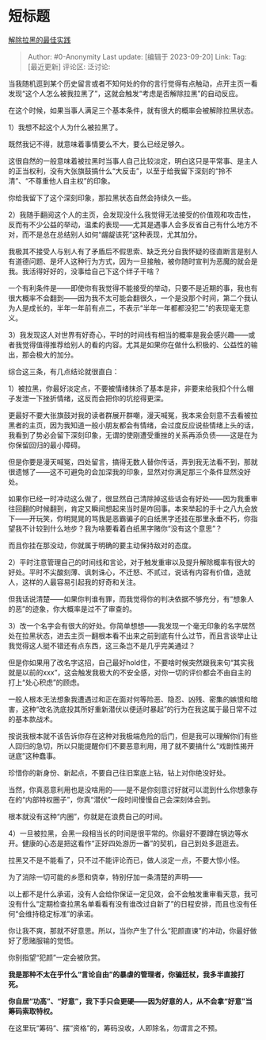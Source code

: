 # 短标题
[解除拉黑的最佳实践](https://zhuanlan.zhihu.com/p/657279300)

> Author: #0-Anonymity
> Last update: [编辑于 2023-09-20]
> Link:
> Tag: [最近更新]
> 评论区:
> 泛讨论:

当我随机逛到某个历史留言或者不知何处的你的言行觉得有点触动，点开主页一看发现“这个人怎么被我拉黑了”，这就会触发“考虑是否解除拉黑”的自动反应。

在这个时候，如果当事人满足三个基本条件，就有很大的概率会被解除拉黑状态。

1）我想不起这个人为什么被拉黑了。

既然我记不得，就意味着事情要么不大，要么已经足够久。

这很自然的一般意味着被拉黑时当事人自己比较淡定，明白这只是平常事、是主人的正当权利，没有大张旗鼓搞什么“大反击”，以至于给我留下深刻的“拎不清”、“不尊重他人自主权”的印象。

你给我留下了这个深刻印象，那拉黑状态自然会持续久一些。

2）我随手翻阅这个人的主页，会发现没什么我觉得无法接受的价值观和攻击性，反而有不少公益的举动，温柔的表现——尤其是遇事人会多反省自己有什么地方不对，而不是总在总结别人如何“龌龊该死”这种表现，尤其加分。

我极其不接受人与别人有了矛盾后不假思索、缺乏充分自我怀疑的径直断言是别人有道德问题、是坏人这种行为方式，因为一旦接触，被你随时宣判为恶魔的就会是我。我活得好好的，没事给自己下这个绊子干啥？

一个有利条件是——即使你有我觉得不能接受的举动，只要不是近期的事，我也有很大概率不会翻到——因为我不太可能会翻很久，一个是没那个时间，第二个我认为人是成长的，半年一年前有点二，不表示“半年一年都都没犯二”的表现毫无意义。

3）我发现这人对世界有好奇心，平时的时间线有相当的概率是我会感兴趣——或者我觉得值得推荐给别人的看的内容。尤其是如果你在做什么积极的、公益性的输出，那会极大的加分。

综合这三条，有几点结论就很直白：

1）被拉黑，你最好淡定点，不要被情绪抹杀了基本是非，非要来给我扣个什么帽子发泄一下挫折情绪，这反而会把你的坑挖得更深。

更最好不要大张旗鼓对我的读者群展开群嘲，漫天喊冤，我本来会刻意不去看被拉黑者的主页，因为我知道一般小朋友都会有情绪，会过度反应说些情绪上头的话，我看到了势必会留下深刻印象，无谓的使刚遭受重挫的关系再添负债——这是在为你保留回归的最小障碍。

但是你要是漫天喊冤，四处留言，搞得无数人替你传话，弄到我无法看不到，那就很遗憾了——这不可避免的会加深我的印象，显然对你满足那三个条件显然没好处。

如果你已经一时冲动这么做了，很显然自己清除掉这些话会有好处——因为我重审往回翻的时候翻到，肯定又瞬间想起来当时是咋回事。本来举起的手十之八九会放下——开玩笑，你明晃晃的骂我是恶霸骗子的白纸黑字还挂在那里永垂不朽，你指望我不计较到什么地步？我为啥要看着白纸黑字赌你“没有这个意思”？

而且你挂在那没动，你就属于明确的要主动保持敌对的态度。

2）平时注意管理自己的时间线和言论，对于触发重审以及提升解除概率有很大的好处。平时不尖酸刻薄、讽刺诛心，不迁怒、不贰过，说话有内容有价值，造就人，这样的人最容易引起我的好奇和关注。

但我话说清楚——如果你判谁有罪，而我觉得你的判决依据不够充分，有“想象人的恶”的迹象，你大概率是过不了审查的。

3）改一个名字会有很大的好处。你简单想想——我发现一个毫无印象的名字居然处在拉黑状态，进去主页一翻根本看不出来之前到底有什么过节，而且言谈举止让我觉得这人挺不错还有点东西，这三条岂不是几乎完美通过？

但是你如果用了改名字这招，自己最好hold住，不要啥时候突然跟我来句“其实我就是以前的xxx”，这会触发我极大的不安全感，对你一切的评价都会不由自主的打上“处心积虑”的顾虑。

一般人根本无法想象我遭遇过和正在面对何等险恶、隐忍、凶残、密集的嫉恨和暗害，这种“改名洗底投其所好重新潜伏以便适时暴起”的行为在我这属于最日常不过的基本款战术。

按说我根本就不该告诉你存在这种对我极端危险的后门，但是我可以理解你们有些人回归的急切，所以只能提醒你们不要恶意利用，用了就不要搞什么“戏剧性揭开谜底”这种蠢事。

珍惜你的新身份、新起点，不要自己往旧案底上钻，钻上对你绝没好处。

当然，你真恶意利用也是没啥用的——是不是你刻意讨好就可以混到什么你想象存在的“内部特权圈子”，你真“潜伏”一段时间慢慢自己会深刻体会到。

根本就没有这种“内圈”，你就是在浪费自己的时间。

4）一旦被拉黑，会黑一段相当长的时间是很平常的。你最好不要蹲在锅边等水开。健康的心态是把这看作“正好四处游历一番”的契机，自己到处多逛逛去。

拉黑又不是不能看了，只不过不能评论而已，做人淡定一点，不要大惊小怪。

为了消除一切可能的乡愿和侥幸，特别仔加一条清楚的声明——

以上都不是什么承诺，没有人会给你保证一定见效，会不会触发重审看天意，我可没有什么“定期检查拉黑名单看看有没有谁改过自新了”的日程安排，而且也没有任何“会维持稳定标准”的承诺。

你让我不爽，那就不好意思。所以，当你产生了什么“犯颜直谏”的冲动，你最好做好了愿赌服输的觉悟。

你别指望“犯颜”一定会被欣赏。

**我是那种不太在乎什么“言论自由”的暴虐的管理者，你骗廷杖，我多半直接打死。**

**你自居“功高”、“好意”，我下手只会更硬——因为好意的人，从不会拿“好意”当筹码索取特权。**

在这里玩“筹码“、摆“资格”的，筹码没收，人即除名，勿谓言之不预。